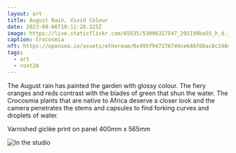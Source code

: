 ```yaml
---
layout: art
title: August Rain, Vivid Colour
date: 2023-08-06T10:11:28.325Z
image: https://live.staticflickr.com/65535/53096317547_291199ba55_h_d.jpg
caption: Crocosmia
nft: https://opensea.io/assets/ethereum/0x495f947276749ce646f68ac8c248420045cb7b5e/48162648330355413914028108631647327469322174667090404439099707903008481214465/
tags:
  - art
  - root2A
---
```

The August rain has painted the garden with glossy colour. The fiery oranges and reds contrast with the blades of green that shun the water. The Crocosmia plants that are native to Africa deserve a closer look and the camera penetrates the stems and capsules to find forking curves and droplets of water.

Varnished giclée print on panel 400mm x 565mm

![In the studio](https://live.staticflickr.com/65535/53259755834_58e0745dba_h_d.jpg "In the studio")